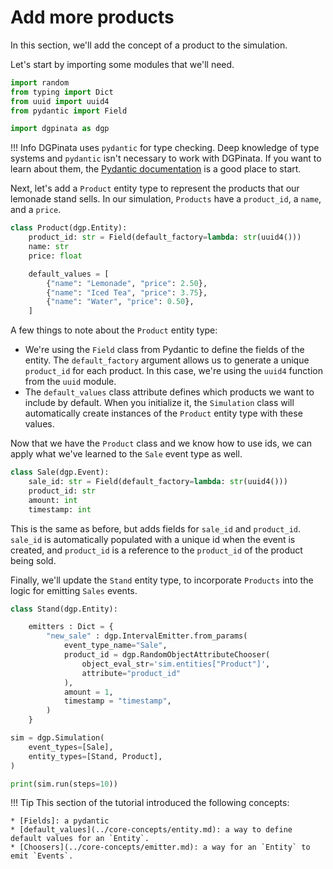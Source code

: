 # Add more products

In this section, we'll add the concept of a product to the simulation.

Let's start by importing some modules that we'll need.

```python
import random
from typing import Dict
from uuid import uuid4
from pydantic import Field

import dgpinata as dgp
```

!!! Info
    DGPinata uses `pydantic` for type checking. Deep knowledge of type systems and `pydantic` isn't necessary to work with DGPinata. If you want to learn about them, the [Pydantic documentation](https://docs.pydantic.dev/latest/) is a good place to start.

Next, let's add a `Product` entity type to represent the products that our lemonade stand sells. In our simulation, `Products` have a `product_id`, a `name`, and a `price`.

```python
class Product(dgp.Entity):
    product_id: str = Field(default_factory=lambda: str(uuid4()))
    name: str
    price: float

    default_values = [
        {"name": "Lemonade", "price": 2.50},
        {"name": "Iced Tea", "price": 3.75},
        {"name": "Water", "price": 0.50},
    ]
```

A few things to note about the `Product` entity type:

* We're using the `Field` class from Pydantic to define the fields of the entity. The `default_factory` argument allows us to generate a unique `product_id` for each product. In this case, we're using the `uuid4` function from the `uuid` module.
* The `default_values` class attribute defines which products we want to include by default. When you initialize it, the `Simulation` class will automatically create instances of the `Product` entity type with these values.

Now that we have the `Product` class and we know how to use ids, we can apply what we've learned to the `Sale` event type as well.

```python
class Sale(dgp.Event):
    sale_id: str = Field(default_factory=lambda: str(uuid4()))
    product_id: str
    amount: int
    timestamp: int
```

This is the same as before, but adds fields for `sale_id` and `product_id`. `sale_id` is automatically populated with a unique id when the event is created, and `product_id` is a reference to the `product_id` of the product being sold.

Finally, we'll update the `Stand` entity type, to incorporate `Products` into the logic for emitting `Sales` events.

```python
class Stand(dgp.Entity):

    emitters : Dict = {
        "new_sale" : dgp.IntervalEmitter.from_params(
            event_type_name="Sale",
            product_id = dgp.RandomObjectAttributeChooser(
                object_eval_str='sim.entities["Product"]',
                attribute="product_id"
            ),
            amount = 1,
            timestamp = "timestamp",
        )
    }
```

```python
sim = dgp.Simulation(
    event_types=[Sale],
    entity_types=[Stand, Product],
)

print(sim.run(steps=10))
```

<!--
```python
assert list(sim.events.keys()) == ["Sale"]
assert len(sim.events["Sale"]) == 10
assert str(sim.get_report()) == """\
=== Entities ===
  Stand: 1
  Product: 3

=== Events ===
  Sale: 10
"""
```
-->

!!! Tip
    This section of the tutorial introduced the following concepts:

    * [Fields]: a pydantic 
    * [default_values](../core-concepts/entity.md): a way to define default values for an `Entity`.
    * [Choosers](../core-concepts/emitter.md): a way for an `Entity` to emit `Events`.

